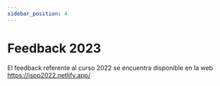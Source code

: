 ```yaml
---
sidebar_position: 4
---
```


# Feedback 2023

El feedback referente al curso 2022 se encuentra disponible en la web https://ispp2022.netlify.app/
